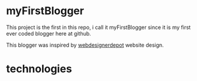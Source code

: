 # myFirstBlogger

This project is the first in this repo, i call it myFirstBlogger since it is my first ever coded blogger here at github.

This blogger was inspired by <a href="https://www.webdesignerdepot.com/" target="_blank">webdesignerdepot</a> website design.

# technologies

